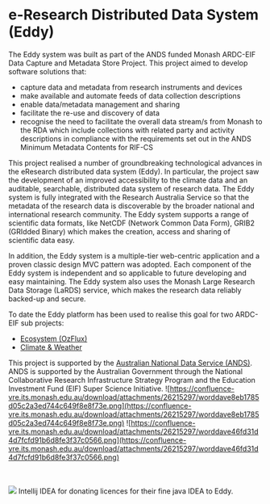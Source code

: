 # e-Research Distributed Data System (Eddy) #

The Eddy system was built as part of the ANDS funded Monash ARDC-EIF Data Capture and Metadata Store Project. This project aimed to develop software solutions that:

  * capture data and metadata from research instruments and devices
  * make available and automate feeds of data collection descriptions
  * enable data/metadata management and sharing
  * facilitate the re-use and discovery of data
  * recognise the need to facilitate the overall data stream/s from Monash to the RDA which include collections with related party and activity descriptions in compliance with the requirements set out in the ANDS Minimum Metadata Contents for RIF-CS

This project realised a number of groundbreaking technological advances in the eResearch distributed data system (Eddy). In particular, the project saw the development of an improved accessibility to the climate data and an auditable, searchable,  distributed data system of research data. The Eddy system is fully integrated with the Research Australia Service so that the metadata of the research data is discoverable by the broader national and international research community. The Eddy system supports a range of scientific data formats, like NetCDF (Network Common Data Form), GRIB2 (GRIdded Binary) which makes the  creation, access and sharing of scientific data easy.

In addition, the Eddy system is a multiple-tier web-centric application and a proven classic design MVC pattern was adopted. Each component of the Eddy system is independent and so applicable to future developing and easy maintaining. The Eddy system also uses the Monash Large Research Data Storage (LaRDS) service, which makes the research data reliably backed-up and secure.

To date the Eddy platform has been used to realise this goal for two ARDC-EIF sub projects:

  * [Ecosystem (OzFlux)](http://ozflux.its.monash.edu.au/ecosystem/home.jspx)
  * [Climate & Weather](http://mwac.its.monash.edu.au/mwac/home.jspx)


This project is supported by the [Australian National Data Service (ANDS)](http://ands.org.au). ANDS is supported by the Australian Government through the National Collaborative Research Infrastructure Strategy Program and the Education Investment Fund (EIF) Super Science Initiative.
![https://confluence-vre.its.monash.edu.au/download/attachments/26215297/worddave8eb1785d05c2a3ed744c649f8e8f73e.png](https://confluence-vre.its.monash.edu.au/download/attachments/26215297/worddave8eb1785d05c2a3ed744c649f8e8f73e.png)
![https://confluence-vre.its.monash.edu.au/download/attachments/26215297/worddave46fd31d4d7fcfd91b6d8fe3f37c0566.png](https://confluence-vre.its.monash.edu.au/download/attachments/26215297/worddave46fd31d4d7fcfd91b6d8fe3f37c0566.png)


<br>
<br />
<img src='http://www.jetbrains.com/img/logo_bw.gif' /> Intellij IDEA for donating licences for their fine java IDEA to Eddy.